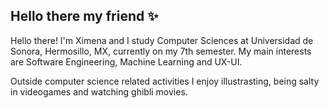 ## Hello there my friend :sparkles: 

Hello there! I'm Ximena and I study Computer Sciences at Universidad de Sonora, Hermosillo, MX, currently on my 7th semester.
My main interests are Software Engineering, Machine Learning and UX-UI.

Outside computer science related activities I enjoy illustrasting, being salty in videogames and watching ghibli movies.
